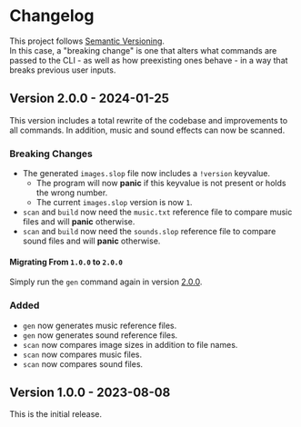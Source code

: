 # Changelog

This project follows [Semantic Versioning]. \
In this case, a "breaking change" is one that alters what commands are passed to
the CLI - as well as how preexisting ones behave - in a way that breaks
previous user inputs.

## Version 2.0.0 - 2024-01-25

This version includes a total rewrite of the codebase and improvements to
all commands.
In addition, music and sound effects can now be scanned.

### Breaking Changes

- The generated `images.slop` file now includes a `!version` keyvalue.
  - The program will now **panic** if this keyvalue is not present or holds the
    wrong number.
  - The current `images.slop` version is now `1`.
- `scan` and `build` now need the `music.txt` reference file to compare music
  files and will **panic** otherwise.
- `scan` and `build` now need the `sounds.slop` reference file to compare sound
  files and will **panic** otherwise.

#### Migrating From `1.0.0` to `2.0.0`

Simply run the `gen` command again in version [2.0.0].

### Added

- `gen` now generates music reference files.
- `gen` now generates sound reference files.
- `scan` now compares image sizes in addition to file names.
- `scan` now compares music files.
- `scan` now compares sound files.

## Version 1.0.0 - 2023-08-08

This is the initial release.

<!-- References -->

<!--[1.0.0]: #version-100---2023-08-08-->
[2.0.0]: #version-200---upcoming
[Semantic Versioning]: https://semver.org
